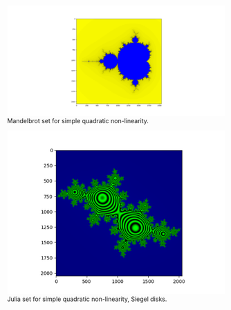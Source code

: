 ![Mandelbrot set](mandelbrot.png)
Mandelbrot set for simple quadratic non-linearity. 

![Julia set for simple quadratic non-linearity, Siegel disks](julia_siegel.png)
Julia set for simple quadratic non-linearity, Siegel disks. 
